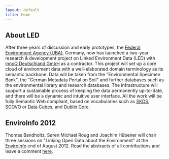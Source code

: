 ```yaml
---
layout: default
title: Home
---
```


## About LED

After three years of discussion and early prototypes, the [Federal Environment Agency (UBA)](http://www.umweltbundesamt.de/), Germany, now has launched a two-year research & development project on Linked Environment Data (LED) with [innoQ Deutschland GmbH](http://www.innoq.com/en) as a contractor. This project will set up a core cloud of environment data with a well-elaborated domain terminology as its semantic backbone. Data will be taken from the "Environmental Specimen Bank", the "German Metadata Portal on Soil" and further databases such as the environmental library and research databases. The infrastructure will support a sustainable process of keeping the data permanently up-to-date, and there will be a dynamic and intuitive user interface. All the work will be fully Semantic Web compliant, based on vocabularies such as [SKOS](http://www.w3.org/2004/02/skos/), [SCOVO](http://semanticweb.org/wiki/Scovo) or [Data Cubes](http://www.w3.org/TR/vocab-data-cube/), and [Dublin Core](http://dublincore.org/).

## EnviroInfo 2012

Thomas Bandholtz, Søren Michael Roug and Joachim Hübener will chair three sessions on "Linking Open Data about the Environment" at the [EnviroInfo](http://www.enviroinfo2012.org/) end of August 2012. Read the abstracts of all contributions and leave a comment [here](enviroinfo2012.html).
